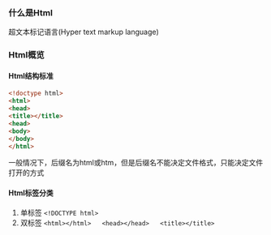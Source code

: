 ### 什么是Html

超文本标记语言\(Hyper  text markup  language\)

### Html概览

#### Html结构标准

```html
<!doctype html>
<html>
<head>
<title></title>
<head>
<body>
</body>
</html>
```

一般情况下，后缀名为html或htm，但是后缀名不能决定文件格式，只能决定文件打开的方式

#### Html标签分类

1. 单标签  `<!DOCTYPE html>`
2. 双标签  `<html></html>   <head></head>   <title></title>`